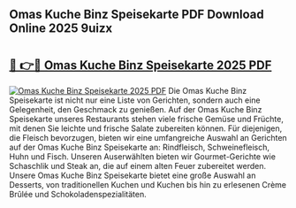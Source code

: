 ## Omas Kuche Binz Speisekarte PDF Download Online 2025 9uizx

# <h2><a href="http://gcbexl.nevu.top/?p=Omas+Kuche+Binz+Speisekarte">🔗 👉🔴 Omas Kuche Binz Speisekarte 2025 PDF</a></h2>

[![Omas Kuche Binz Speisekarte 2025 PDF](https://i.imgur.com/dBaPXMq.png)](http://gcbexl.nevu.top/?p=Omas+Kuche+Binz+Speisekarte)
Die Omas Kuche Binz Speisekarte ist nicht nur eine Liste von Gerichten, sondern auch eine Gelegenheit, den Geschmack zu genießen. Auf der Omas Kuche Binz Speisekarte unseres Restaurants stehen viele frische Gemüse und Früchte, mit denen Sie leichte und frische Salate zubereiten können. Für diejenigen, die Fleisch bevorzugen, bieten wir eine umfangreiche Auswahl an Gerichten auf der Omas Kuche Binz Speisekarte an: Rindfleisch, Schweinefleisch, Huhn und Fisch. Unseren Auserwählten bieten wir Gourmet-Gerichte wie Schaschlik und Steak an, die auf einem alten Feuer zubereitet werden. Unsere Omas Kuche Binz Speisekarte bietet eine große Auswahl an Desserts, von traditionellen Kuchen und Kuchen bis hin zu erlesenen Crème Brûlée und Schokoladenspezialitäten.
